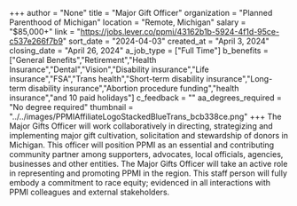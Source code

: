 +++
author = "None"
title = "Major Gift Officer"
organization = "Planned Parenthood of Michigan"
location = "Remote, Michigan"
salary = "$85,000+"
link = "https://jobs.lever.co/ppmi/43162b1b-5924-4f1d-95ce-c537e266f7b9"
sort_date = "2024-04-03"
created_at = "April 3, 2024"
closing_date = "April 26, 2024"
a_job_type = ["Full Time"]
b_benefits = ["General Benefits","Retirement","Health Insurance","Dental","Vision","Disability insurance","Life insurance","FSA","Trans health","Short-term disability insurance","Long-term disability insurance","Abortion procedure funding","health insurance","and 10 paid holidays"]
c_feedback = ""
aa_degrees_required = "No degree required"
thumbnail = "../../images/PPMIAffiliateLogoStackedBlueTrans_bcb338ce.png"
+++
The Major Gifts Officer will work collaboratively in directing, strategizing and implementing major gift cultivation, solicitation and stewardship of donors in Michigan.  This officer will position PPMI as an essential and contributing community partner among supporters, advocates, local officials, agencies, businesses and other entities.  The Major Gifts Officer will take an active role in representing and promoting PPMI in the region.  This staff person will fully embody a commitment to race equity; evidenced in all interactions with PPMI colleagues and external stakeholders.